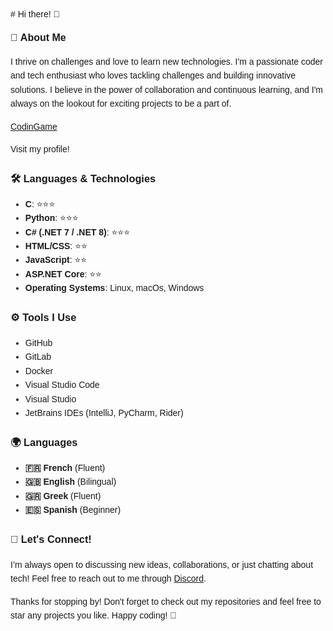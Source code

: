 <div style="font-family: 'Montserrat', sans-serif; font-size: 14px; line-height: 1.6;">
# Hi there! 👋

<strong style="font-size: 16px;">🚀 About Me</strong> 

I thrive on challenges and love to learn new technologies. I'm a passionate coder and tech enthusiast who loves tackling challenges and building innovative solutions. I believe in the power of collaboration and continuous learning, and I'm always on the lookout for exciting projects to be a part of.

[CodinGame](https://www.codingame.com/profile/a93e22eb1157401723b3617a7d87669f2853436)

Visit my profile!

### 🛠️ **Languages & Technologies**

- **C**: ⭐⭐⭐
- **Python**: ⭐⭐⭐
- **C# (.NET 7 / .NET 8)**: ⭐⭐⭐
- **HTML/CSS**: ⭐⭐
- **JavaScript**: ⭐⭐
- **ASP.NET Core**: ⭐⭐
- **Operating Systems**: Linux, macOs, Windows

### ⚙️ **Tools I Use**

- GitHub
- GitLab
- Docker
- Visual Studio Code
- Visual Studio
- JetBrains IDEs (IntelliJ, PyCharm, Rider)

### 🌍 **Languages**

- **🇫🇷 French** (Fluent)
- **🇬🇧 English** (Bilingual)
- **🇬🇷 Greek** (Fluent)
- **🇪🇸 Spanish** (Beginner)

### 💬 **Let's Connect!**

I’m always open to discussing new ideas, collaborations, or just chatting about tech! Feel free to reach out to me through [Discord](ssinanis).

Thanks for stopping by! Don't forget to check out my repositories and feel free to star any projects you like. Happy coding! 🚀

<!--
**SergiosSinanis/SergiosSinanis** is a ✨ _special_ ✨ repository because its `README.md` (this file) appears on your GitHub profile.

Here are some ideas to get you started:

- 🔭 I’m currently working on ...
- 🌱 I’m currently learning ...
- 👯 I’m looking to collaborate on ...
- 🤔 I’m looking for help with ...
- 💬 Ask me about ...
- 📫 How to reach me: ...
- 😄 Pronouns: ...
- ⚡ Fun fact: ...
-->
